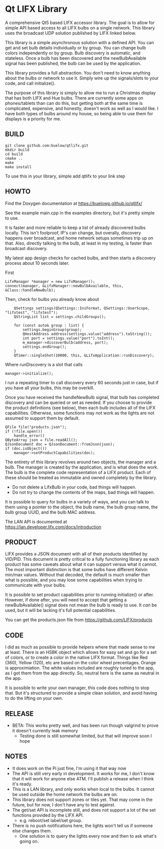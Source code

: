 # Qt LIFX Library

A comprehensive Qt5 based LIFX accessor library. The goal is to allow for simple API based access
to all LIFX bulbs on a single network. This library uses the broadcast UDP solution published by
LIFX linked below.

This library is a simple asynchronous solution with a defined API. You can get and set bulb
details individually or by group. You can change bulb colors independently or by group. Bulb
discovery is automatic, and stateless. Once a bulb has been discovered and the newBulbAvailable signal
has been published, the bulb can be used by the application.

This library provides a full abstraction. You don't need to know anything about the bulbs or network
to use it. Simply wire up the signals/slots to your code, and call initialize().

The purpose of this library is simply to allow me to run a Christmas display that has both LIFX
and Hue bulbs. There are currently some apps on phones/tablets than can do this, but getting both
at the same time is complicated, expensive, and honestly, doesn't work as well as I would like. I have
both types of bulbs around my house, so being able to use them for displays is a priority for me.

## BUILD

```
git clone github.com:buelow/qtlifx.git
mkdir build
cd build
cmake ..
make
make install
```

To use this in your library, simple add qtlifx to your link step

## HOWTO

Find the Doxygen documentation at https://buelowp.github.io/qtlifx/

See the example main.cpp in the examples directory, but it's pretty simple to use.

It is faster and more reliable to keep a list of already discovered bulbs locally. This isn't
foolproof, IP's can change, but overally, discovery happens over broadcast, and home network
setups sometimes trip up on that. Also, directly talking to the bulb, at least in my testing,
is faster than broadcast discovery.

My latest app design checks for cached bulbs, and then starts a discovery process about 10 seconds
later.

First
```
LifxManager *manager = new LifxManager();
connect(manager, &LifxManager::newBulbAvailable, this, &Class::handleNewBulb);
```

Then, check for bulbs you already know about

```
    QSettings settings(QSettings::IniFormat, QSettings::UserScope, "lifxtest", "lifxtest");
    QStringList list = settings.childGroups();

    for (const auto& group : list) {
        settings.beginGroup(group);
        QHostAddress address(settings.value("address").toString());
        int port = settings.value("port").toInt();
        m_manager->discoverBulb(address, port);
        settings.endGroup();
    }
    QTimer::singleShot(10000, this, &LifxApplication::runDiscovery);
```

Where runDiscovery is a slot that calls
```
manager->initialize();
```

I run a repeating timer to call discovery every 60 seconds just in case, but if you have all your bulbs,
this may be overkill.

Once you have received the handleNewBulb signal, that bulb has completed discovery
and can be queried or set as needed. If you choose to provide the product definitions (see below), then
each bulb includes all of the LIFX capabilities. Otherwise, some functions may not work as the lights
are not assumed to support them by default.

```
QFile file("products.json");
if (!file.open())
    handle_error()
QByteArray json = file.readAll();
QJsonDocument doc = QJsonDocument::fromJson(json);
if (doc.isObject())
    manager->setProductCapabilities(doc);
```

The entirety of this library revolves around two objects, the manager and a bulb. The manager
is created by the application, and is what does the work. The bulb is the complete code
representation of a LIFX product. Each of these should be treated as immutable and owned
completely by the library.

* Do not delete a LifxBulb in your code, bad things will happen.
* Do not try to change the contents of the maps, bad things will happen.

It is possible to query for bulbs in a variety of ways, and you can talk to them
using a pointer to the object, the bulb name, the bulb group name, the bulb group UUID,
and the bulb MAC address.

The LAN API is documented at https://lan.developer.lifx.com/docs/introduction

## PRODUCT

LIFX provides a JSON document with all of their products identified by VID/PID. This document
is pretty critical to a fully functioning library as each product has some caveats about
what it can support versus what it cannot. The most important distinction is that some bulbs
have different Kelvin min/max values. Without that decoded, the default is much smaller than what
is possible, and you may lose some capabilities when trying to communicate with your bulbs.

It is possible to set product capabilities prior to running initialize() or after. However, if done
after, you will need to accept that getting a newBulbAvailable() signal does not mean the bulb
is ready to use. It *can* be used, but it will be lacking it's full potential capabilities.

You can get the products.json file from https://github.com/LIFX/products

## CODE

I did as much as possible to provide helpers where that made sense to me at least. There is an HSBK
object which allows for easy set and go for a set of colors, or to create a color in the native
LIFX format. Things like Red (360), Yellow (120), etc are based on the color wheel precentages. Orange is approximiation.
The white values included are roughly tuned to the app, as I got them from the app directly. So, neutral
here is the same as neutral in the app.

It is possible to write your own manager, this code does nothing to stop that. But it's structured
to provide a simple clean solution, and avoid having to do the lifting on your own.

## RELEASE

* BETA: This works pretty well, and has been run though valgrind to prove it doesn't currently leak memory
  * Testing done is still somewhat limited, but that will improve soon I hope

## NOTES

* It does work on the Pi just fine, I'm using it that way now
* The API is still very early in development. It works for me, I don't know that it will work for anyone else ATM. I'll publish a release when I think it's ready.
* This is a LAN library, and only works when local to the bulbs. It cannot be used outside the home network the bulbs are on.
* This library does not support zones or tiles yet. That may come in the future, but for now, I don't have any to test against.
* The get/set API is incomplete still, and does not support a lot of the set functions provided by the LIFX API.
  * e.g. reboot/set label/set group.
* There is no push notifications here, the lights won't tell us if someone else changes them.
  * One solution is to query the lights every now and then to ask what's going on.


